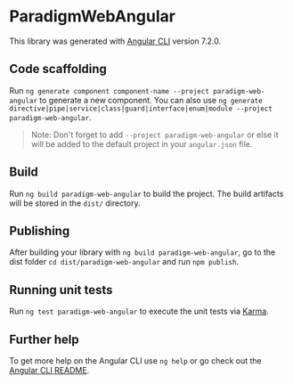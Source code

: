 # ParadigmWebAngular

This library was generated with [Angular CLI](https://github.com/angular/angular-cli) version 7.2.0.

## Code scaffolding

Run `ng generate component component-name --project paradigm-web-angular` to generate a new component. You can also use `ng generate directive|pipe|service|class|guard|interface|enum|module --project paradigm-web-angular`.
> Note: Don't forget to add `--project paradigm-web-angular` or else it will be added to the default project in your `angular.json` file. 

## Build

Run `ng build paradigm-web-angular` to build the project. The build artifacts will be stored in the `dist/` directory.

## Publishing

After building your library with `ng build paradigm-web-angular`, go to the dist folder `cd dist/paradigm-web-angular` and run `npm publish`.

## Running unit tests

Run `ng test paradigm-web-angular` to execute the unit tests via [Karma](https://karma-runner.github.io).

## Further help

To get more help on the Angular CLI use `ng help` or go check out the [Angular CLI README](https://github.com/angular/angular-cli/blob/master/README.md).
